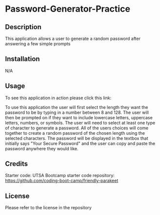 # Password-Generator-Practice

## Description

This application allows a user to generate a random password after answering a few simple prompts

## Installation

N/A

## Usage

To see this application in action please click this link: 

To use this application the user will first select the length they want the password to be by typing in a number between 8 and 128. The user will then be prompted on if they want to include lowercase letters, uppercase letters, numbers, or symbols. The user will need to select at least one type of character to generate a password. All of the users choices will come together to create a random password of the chosen length using the selected characters. The password will be displayed in the textbox that initially says "Your Secure Password" and the user can copy and paste the password anywhere they would like.

## Credits

Starter code: UTSA Bootcamp starter code repository: https://github.com/coding-boot-camp/friendly-parakeet

## License

Please refer to the license in the repository
